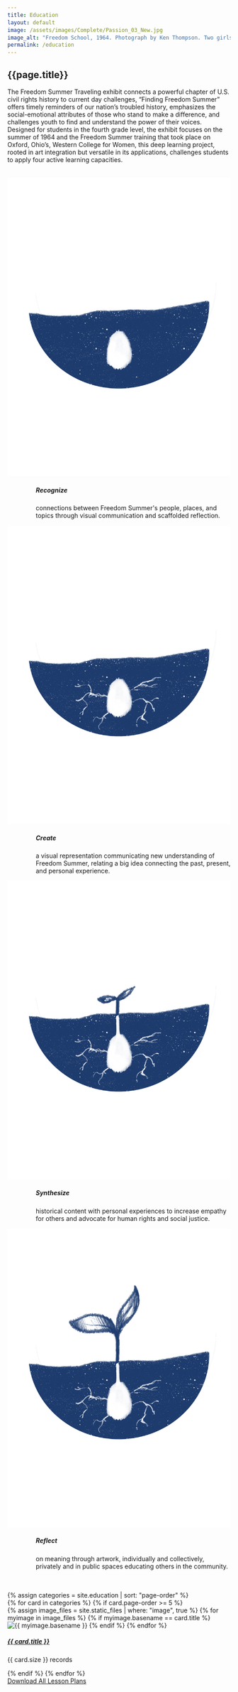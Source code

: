 ```yaml
---
title: Education
layout: default
image: /assets/images/Complete/Passion_03_New.jpg
image_alt: "Freedom School, 1964. Photograph by Ken Thompson. Two girls looking out the window of a Freedom School. © The General Board of Global Ministries of the United Methodist Church, Inc. Used with permission of Global Ministries."
permalink: /education
---
```


## {{page.title}}

The Freedom Summer Traveling exhibit connects a powerful
chapter of U.S. civil rights history to current day challenges, “Finding Freedom
Summer” offers timely reminders of our nation’s troubled history, emphasizes the
social-emotional attributes of those who stand to make a difference, and
challenges youth to find and understand the power of their voices. Designed for
students in the fourth grade level, the exhibit focuses on the summer of 1964
and the Freedom Summer training that took place on Oxford, Ohio’s, Western
College for Women, this deep learning project, rooted in art integration but
versatile in its applications, challenges students to apply four active learning
capacities.

<div class="container col bg-secondary bg-opacity-25">
    <!-- Upper Row -->
    <div class="row" style="margin-top: 2rem;">
        <div class="col-12 col-md-6">
            <!-- Card 1 -->
            <div class="card width-100 border-0 mb-2 bg-transparent">
                <div class="card-body">
                    <!-- Cannot currently see if this will appear as we want-->
                    <div class="float-start">
                        <img src="/assets/images/Icons/Recognize_icon.png" alt="Recognize" class="circle">
                    </div>
                    <h5 class="card-title" style="margin-left: 4rem;">Recognize</h5>
                    <p class="card-text" style="margin-left: 4rem;">connections between Freedom Summer's people, places, and topics through visual communication and scaffolded reflection.</p>
                </div>
            </div>
        </div>
        <div class="col-12 col-md-6">
            <!-- Card 2 -->
            <div class="card width-100 border-0 mb-2 bg-transparent">
                <div class="card-body">
                    <!-- Cannot currently see if this will appear as we want-->
                    <div class="float-start">
                        <img src="/assets/images/Icons/Create_icon.png" alt="Create" class="circle">
                    </div>
                    <h5 class="card-title" style="margin-left: 4rem;">Create</h5>
                    <p class="card-text" style="margin-left: 4rem;">a visual representation communicating new understanding of Freedom Summer, relating a big idea connecting the past, present, and personal experience.</p>
                </div>
            </div>
        </div>
    </div>
    <!-- Under Row -->
    <!-- Card 3 -->
    <div class="row" style="margin-bottom: 3rem;">
        <div class="col-12 col-md-6">
            <div class="card width-100 border-0 mb-2 bg-transparent">
                <div class="card-body">
                    <div class="float-start">
                        <img src="/assets/images/Icons/Synthesize_icon.png" alt="Synthesize" class="circle">
                    </div>
                    <h5 class="card-title" style="margin-left: 4rem;">Synthesize</h5>
                    <p class="card-text" style="margin-left: 4rem;">historical content with personal experiences to increase empathy for others and advocate for human rights and social justice.</p>
                </div>
            </div>
        </div>
        <!-- Card 4 -->
        <div class="col-12 col-md-6">
            <div class="card width-100 border-0 mb-2 bg-transparent">
                <div class="card-body">
                    <div class="float-start">
                        <img src="/assets/images/Icons/Reflect_icon.png" alt="Reflect" class="circle">
                    </div>
                    <h5 class="card-title" style="margin-left: 4rem;">Reflect</h5>
                    <p class="card-text" style="margin-left: 4rem;">on meaning through artwork, individually and collectively, privately and in public spaces educating others in the community.</p>
                </div>
            </div>
        </div>
    </div>
</div>

<div class="container-fluid">
  {% assign categories = site.education | sort: "page-order" %}
  <!-- Upper Row -->
    <div class="row gx-5">
    {% for card in categories %}
    {% if card.page-order >= 5 %}
      <div class="col-md-6">
        <div class="card border-0 bg-transparent">
        {% assign image_files = site.static_files | where: "image", true %}
        {% for myimage in image_files %}
        {% if myimage.basename == card.title %}
        <img src="/assets/images/Education/{{ myimage.name }}" class="card-img" alt="{{ myimage.basename }}" />
        {% endif %}
        {% endfor %}
          <div class="card-body">
            <h5 class="card-title">
              <a href="{{ card.url }}"> {{ card.title }}</a>
            </h5>
            <p class="card-text"> {{ card.size }} records</p>
          </div>
        </div>
      </div>
      {% endif %}
    {% endfor %}
    </div>
    </div>

<div class="container --bs-bg-opacity mt-4">
  <div class="col-md-12 text-center">
    <a type="button" class="btn btn-dark" href="/files/Complete_LessonPlans_2022-09-29.pdf" target="_blank" >Download All Lesson Plans</a>
  </div>
</div>
